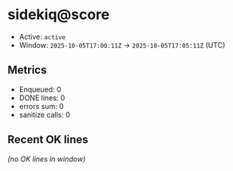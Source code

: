 # sidekiq@score

- Active: `active`
- Window: `2025-10-05T17:00:11Z` → `2025-10-05T17:05:11Z` (UTC)

## Metrics
- Enqueued: 0
- DONE lines: 0
- errors sum: 0
- sanitize calls: 0

## Recent OK lines
_(no OK lines in window)_
